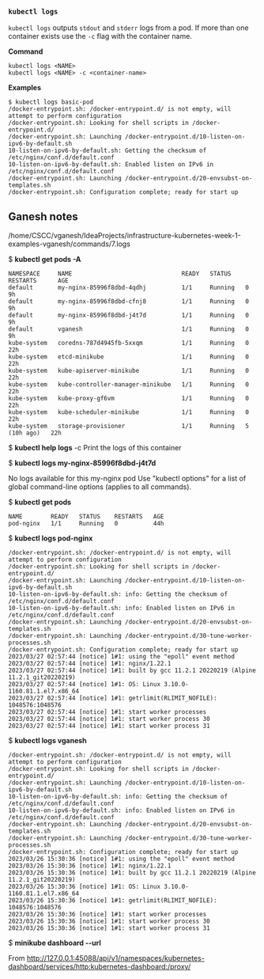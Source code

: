 
### `kubectl logs`
`kubectl logs` outputs `stdout` and `stderr` logs from a pod. If more than one container exists use the `-c` flag with the container name.

**Command**
```
kubectl logs <NAME>
kubectl logs <NAME> -c <container-name>
```

**Examples**
```
$ kubectl logs basic-pod
/docker-entrypoint.sh: /docker-entrypoint.d/ is not empty, will attempt to perform configuration
/docker-entrypoint.sh: Looking for shell scripts in /docker-entrypoint.d/
/docker-entrypoint.sh: Launching /docker-entrypoint.d/10-listen-on-ipv6-by-default.sh
10-listen-on-ipv6-by-default.sh: Getting the checksum of /etc/nginx/conf.d/default.conf
10-listen-on-ipv6-by-default.sh: Enabled listen on IPv6 in /etc/nginx/conf.d/default.conf
/docker-entrypoint.sh: Launching /docker-entrypoint.d/20-envsubst-on-templates.sh
/docker-entrypoint.sh: Configuration complete; ready for start up

```

## Ganesh notes 

/home/CSCC/vganesh/IdeaProjects/infrastructure-kubernetes-week-1-examples-vganesh/commands/7.logs

$ **kubectl get pods -A**
```aidl
NAMESPACE     NAME                               READY   STATUS    RESTARTS      AGE
default       my-nginx-85996f8dbd-4qdhj          1/1     Running   0             9h
default       my-nginx-85996f8dbd-cfnj8          1/1     Running   0             9h
default       my-nginx-85996f8dbd-j4t7d          1/1     Running   0             9h
default       vganesh                            1/1     Running   0             9h
kube-system   coredns-787d4945fb-5xxqm           1/1     Running   0             22h
kube-system   etcd-minikube                      1/1     Running   0             22h
kube-system   kube-apiserver-minikube            1/1     Running   0             22h
kube-system   kube-controller-manager-minikube   1/1     Running   0             22h
kube-system   kube-proxy-gf6vm                   1/1     Running   0             22h
kube-system   kube-scheduler-minikube            1/1     Running   0             22h
kube-system   storage-provisioner                1/1     Running   5 (10h ago)   22h
```


$ **kubectl help logs**
-c Print the logs of this container

$ **kubectl logs my-nginx-85996f8dbd-j4t7d**

No logs available for this my-nginx pod
Use "kubectl options" for a list of global command-line options (applies to all commands).



$ **kubectl get pods**
```aidl
NAME        READY   STATUS    RESTARTS   AGE
pod-nginx   1/1     Running   0          44h
```


$ **kubectl logs pod-nginx**
```aidl
/docker-entrypoint.sh: /docker-entrypoint.d/ is not empty, will attempt to perform configuration
/docker-entrypoint.sh: Looking for shell scripts in /docker-entrypoint.d/
/docker-entrypoint.sh: Launching /docker-entrypoint.d/10-listen-on-ipv6-by-default.sh
10-listen-on-ipv6-by-default.sh: info: Getting the checksum of /etc/nginx/conf.d/default.conf
10-listen-on-ipv6-by-default.sh: info: Enabled listen on IPv6 in /etc/nginx/conf.d/default.conf
/docker-entrypoint.sh: Launching /docker-entrypoint.d/20-envsubst-on-templates.sh
/docker-entrypoint.sh: Launching /docker-entrypoint.d/30-tune-worker-processes.sh
/docker-entrypoint.sh: Configuration complete; ready for start up
2023/03/27 02:57:44 [notice] 1#1: using the "epoll" event method
2023/03/27 02:57:44 [notice] 1#1: nginx/1.22.1
2023/03/27 02:57:44 [notice] 1#1: built by gcc 11.2.1 20220219 (Alpine 11.2.1_git20220219)
2023/03/27 02:57:44 [notice] 1#1: OS: Linux 3.10.0-1160.81.1.el7.x86_64
2023/03/27 02:57:44 [notice] 1#1: getrlimit(RLIMIT_NOFILE): 1048576:1048576
2023/03/27 02:57:44 [notice] 1#1: start worker processes
2023/03/27 02:57:44 [notice] 1#1: start worker process 30
2023/03/27 02:57:44 [notice] 1#1: start worker process 31
```

$ **kubectl logs vganesh**
```aidl
/docker-entrypoint.sh: /docker-entrypoint.d/ is not empty, will attempt to perform configuration
/docker-entrypoint.sh: Looking for shell scripts in /docker-entrypoint.d/
/docker-entrypoint.sh: Launching /docker-entrypoint.d/10-listen-on-ipv6-by-default.sh
10-listen-on-ipv6-by-default.sh: info: Getting the checksum of /etc/nginx/conf.d/default.conf
10-listen-on-ipv6-by-default.sh: info: Enabled listen on IPv6 in /etc/nginx/conf.d/default.conf
/docker-entrypoint.sh: Launching /docker-entrypoint.d/20-envsubst-on-templates.sh
/docker-entrypoint.sh: Launching /docker-entrypoint.d/30-tune-worker-processes.sh
/docker-entrypoint.sh: Configuration complete; ready for start up
2023/03/26 15:30:36 [notice] 1#1: using the "epoll" event method
2023/03/26 15:30:36 [notice] 1#1: nginx/1.22.1
2023/03/26 15:30:36 [notice] 1#1: built by gcc 11.2.1 20220219 (Alpine 11.2.1_git20220219)
2023/03/26 15:30:36 [notice] 1#1: OS: Linux 3.10.0-1160.81.1.el7.x86_64
2023/03/26 15:30:36 [notice] 1#1: getrlimit(RLIMIT_NOFILE): 1048576:1048576
2023/03/26 15:30:36 [notice] 1#1: start worker processes
2023/03/26 15:30:36 [notice] 1#1: start worker process 30
2023/03/26 15:30:36 [notice] 1#1: start worker process 31

```


$ **minikube dashboard --url**



From http://127.0.0.1:45088/api/v1/namespaces/kubernetes-dashboard/services/http:kubernetes-dashboard:/proxy/


